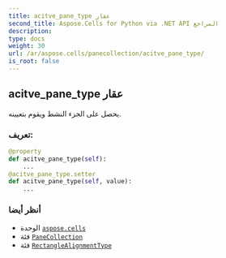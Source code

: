 ```yaml
---
title: acitve_pane_type عقار
second_title: Aspose.Cells for Python via .NET API المراجع
description:
type: docs
weight: 30
url: /ar/aspose.cells/panecollection/acitve_pane_type/
is_root: false
---
```

##  acitve_pane_type عقار

يحصل على الجزء النشط ويقوم بتعيينه.
###  تعريف:
```python
@property
def acitve_pane_type(self):
    ...
@acitve_pane_type.setter
def acitve_pane_type(self, value):
    ...
```

###  أنظر أيضا
* الوحدة [`aspose.cells`](../../)
* فئة [`PaneCollection`](/cells/python-net/ar/aspose.cells/panecollection)
* فئة [`RectangleAlignmentType`](/cells/python-net/ar/aspose.cells.drawing/rectanglealignmenttype)

